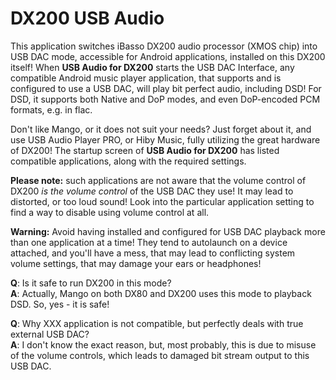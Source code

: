 # DX200 USB Audio
This application switches iBasso DX200 audio processor (XMOS chip) into USB DAC mode, accessible for Android applications, installed on this DX200 itself! When **USB Audio for DX200** starts the USB DAC Interface, any compatible Android music player application, that supports and is configured to use a USB DAC, will play bit perfect audio, including DSD! For DSD, it supports both Native and DoP modes, and even DoP-encoded PCM formats, e.g. in flac.

Don't like Mango, or it does not suit your needs? Just forget about it, and use USB Audio Player PRO, or Hiby Music, fully utilizing the great hardware of DX200! The startup screen of **USB Audio for DX200** has listed compatible applications, along with the required settings.

**Please note:** such applications are not aware that the volume control of DX200 _is the volume control_ of the USB DAC they use! It may lead to distorted, or too loud sound! Look into the particular application setting to find a way to disable using volume control at all.

**Warning:** Avoid having installed and configured for USB DAC playback more than one application at a time! They tend to autolaunch on a device attached, and you'll have a mess, that may lead to conflicting system volume settings, that may damage your ears or headphones!

**Q**: Is it safe to run DX200 in this mode?  
**A**: Actually, Mango on both DX80 and DX200 uses this mode to playback DSD. So, yes - it is safe!

**Q**: Why XXX application is not compatible, but perfectly deals with true external USB DAC?  
**A**: I don't know the exact reason, but, most probably, this is due to misuse of the volume controls, which leads to damaged bit stream output to this USB DAC.
